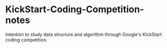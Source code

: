 # KickStart-Coding-Competition-notes
Intention to study data structure and algorithm through Google's KickStart coding competition.
